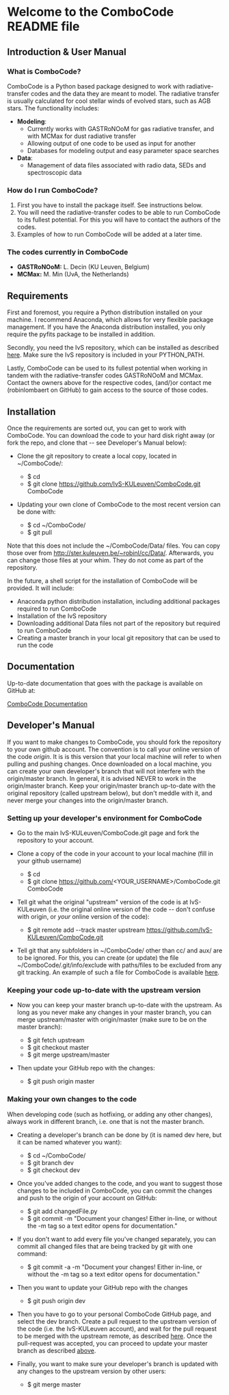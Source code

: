 # Welcome to the ComboCode README file
## Introduction & User Manual
### What is ComboCode?
ComboCode is a Python based package designed to work with radiative-transfer codes and the data they are meant to model. 
The radiative transfer is usually calculated for cool stellar winds of evolved stars, such as AGB stars.
The functionality includes:
* <b>Modeling</b>:
    - Currently works with GASTRoNOoM for gas radiative transfer, and with MCMax for dust radiative transfer
    - Allowing output of one code to be used as input for another
    - Databases for modeling output and easy parameter space searches
* <b>Data</b>: 
    - Management of data files associated with radio data, SEDs and spectroscopic data

### How do I run ComboCode?
<ol>
<li>First you have to install the package itself. See instructions below.</li>
<li>You will need the radiative-transfer codes to be able to run ComboCode to its fullest potential. For this you will
have to contact the authors of the codes.</li>
<li>Examples of how to run ComboCode will be added at a later time.</li>
</ol>

### The codes currently in ComboCode
* <b> GASTRoNOoM:</b> L. Decin (KU Leuven, Belgium) 
* <b> MCMax:</b> M. Min (UvA, the Netherlands)

## Requirements
First and foremost, you require a Python distribution installed on your machine. I recommend Anaconda, which allows for very flexible package management. If you have the Anaconda distribution installed, you only require the pyfits package to be installed in addition. 

Secondly, you need the IvS repository, which can be installed as described <a href="https://github.com/JorisDeRidder/IvSPythonRepository"> here</a>. Make sure the IvS repository is included in your PYTHON_PATH. 

Lastly, ComboCode can be used to its fullest potential when working in tandem with the radiative-transfer codes GASTRoNOoM and MCMax. Contact the owners above for the respective codes, (and/)or contact me (robinlombaert on GitHub) to gain access to the source of those codes. 

## Installation
Once the requirements are sorted out, you can get to work with ComboCode. You can download the code to your hard disk right away (or fork the repo, and clone that -- see Developer's Manual below): 
* Clone the git repository to create a local copy, located in ~/ComboCode/:
    - $ cd 
    - $ git clone https://github.com/IvS-KULeuven/ComboCode.git ComboCode

* Updating your own clone of ComboCode to the most recent version can be done with:
    - $ cd ~/ComboCode/
    - $ git pull

Note that this does not include the ~/ComboCode/Data/ files. You can copy those over from <a href="http://ster.kuleuven.be/~robinl/cc/Data/"> http://ster.kuleuven.be/~robinl/cc/Data/</a>. Afterwards, you can change those files at your whim. They do not come as part of the repository.


In the future, a shell script for the installation of ComboCode will be provided. It will include: 
* Anaconda python distribution installation, including additional packages required to run ComboCode
* Installation of the IvS repository
* Downloading additional Data files not part of the repository but required to run ComboCode
* Creating a master branch in your local git repository that can be used to run the code

## Documentation
Up-to-date documentation that goes with the package is available on GitHub at:

<a href="https://IvS-KULeuven.github.io/ComboCode"> ComboCode Documentation</a>

## Developer's Manual
If you want to make changes to ComboCode, you should fork the repository to your own github account. The convention is to call your online version of the code *origin*. It is is this version that your local machine will refer to when pulling and pushing changes. Once downloaded on a local machine, you can create your own developer's branch that will not interfere with the origin/master branch. In general, it is advised NEVER to work in the origin/master branch. Keep your origin/master branch up-to-date with the original repository (called upstream below), but don't meddle with it, and never merge your changes into the origin/master branch. 

### Setting up your developer's environment for ComboCode
* Go to the main IvS-KULeuven/ComboCode.git page and fork the repository to your account. 

* Clone a copy of the code in your account to your local machine (fill in your github username)
    - $ cd 
    - $ git clone https://github.com/<YOUR_USERNAME>/ComboCode.git ComboCode

* Tell git what the original "upstream" version of the code is at IvS-KULeuven (i.e. the original online version of the code -- don't confuse with origin, or *your* online version of the code):
    - $ git remote add --track master upstream https://github.com/IvS-KULeuven/ComboCode.git

* Tell git that any subfolders in ~/ComboCode/ other than cc/ and aux/ are to be ignored. For this, you can create (or update) the file ~/ComboCode/.git/info/exclude with paths/files to be excluded from any git tracking. An example of such a file for ComboCode is available <a href="http://ster.kuleuven.be/~robinl/cc/exclude"> here</a>.

### Keeping your code up-to-date with the upstream version
* Now you can keep your master branch up-to-date with the upstream. As long as you never make any changes in your master branch, you can merge upstream/master with origin/master (make sure to be on the master branch):
    - $ git fetch upstream
    - $ git checkout master
    - $ git merge upstream/master

* Then update your GitHub repo with the changes:
    - $ git push origin master

### Making your own changes to the code
When developing code (such as hotfixing, or adding any other changes), always work in different branch, i.e. one that is not the master branch. 
* Creating a developer's branch can be done by (it is named dev here, but it can be named whatever you want):
    - $ cd ~/ComboCode/
    - $ git branch dev
    - $ git checkout dev

* Once you've added changes to the code, and you want to suggest those changes to be included in ComboCode, you can commit the changes and push to the origin of your account on GitHub:
    - $ git add changedFile.py
    - $ git commit -m "Document your changes! Either in-line, or without the -m tag so a text editor opens for documentation."

* If you don't want to add every file you've changed separately, you can commit all changed files that are being tracked by git with one command:
    - $ git commit -a -m "Document your changes! Either in-line, or without the -m tag so a text editor opens for documentation."

* Then you want to update your GitHub repo with the changes
    - $ git push origin  dev

* Then you have to go to your personal ComboCode GitHub page, and select the dev branch. Create a pull request to the upstream version of the code (i.e. the IvS-KULeuven account), and wait for the pull request to be merged with the upstream remote, as described <a href="https://help.github.com/articles/creating-a-pull-request/"> here</a>. Once the pull-request was accepted, you can proceed to update your master branch as described <a href="https://github.com/IvS-KULeuven/ComboCode#keeping-your-code-up-to-date-with-the-upstream-version">above</a>. 

* Finally, you want to make sure your developer's branch is updated with any changes to the upstream version by other users:
    - $ git merge master
